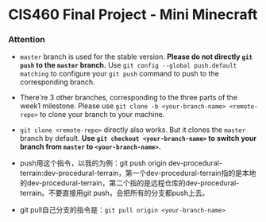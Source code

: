 # CIS460 Final Project - Mini Minecraft #


### Attention

* `master` branch is used for the stable version. **Please do not directly `git push` to the `master` branch.** Use `git config --global push.default matching` to configure your `git push` command to push to the corresponding branch.

* There're 3 other branches, corresponding to the three parts of the week1 milestone. Please use `git clone -b <your-branch-name> <remote-repo>` to clone your branch to your machine.

* `git clone <remote-repo>` directly also works. But it clones the `master` branch by default. **Use `git checkout <your-branch-name>` to switch your branch from `master` to `<your-branch-name>`.**

* push用这个指令，以我的为例：git push origin dev-procedural-terrain:dev-procedural-terrain，第一个dev-procedural-terrain指的是本地的dev-procedural-terrain，第二个指的是远程仓库的dev-procedural-terrain。不要直接用git push，会把所有的分支都push上去。

* git pull自己分支的指令是：`git pull origin <your-branch-name>`